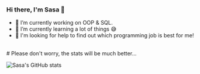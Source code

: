 ### Hi there, I'm Sasa 👋

- 🔭 I’m currently working on OOP & SQL.
- 🌱 I’m currently learning a lot of things :sweat_smile:
- 🤔 I'm looking for help to find out which programming job is best for me!

<br />
# Please don't worry, the stats will be much better...

![Sasa's GitHub stats](https://github-readme-stats.vercel.app/api?username=sasamarjanovic295&show_icons=true&theme=graywhite)
